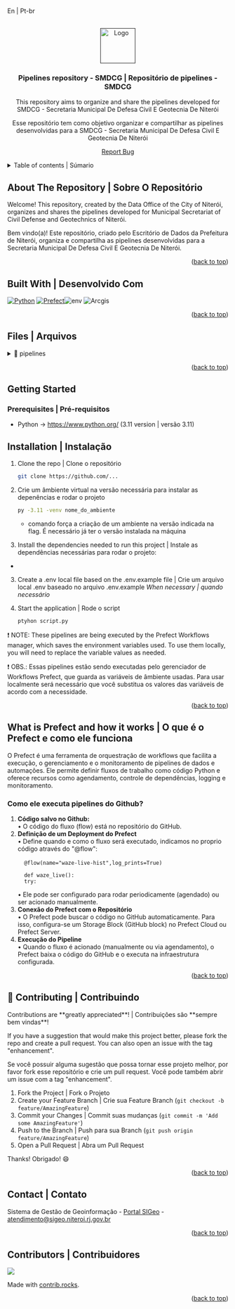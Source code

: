 <a id="readme-top">En | Pt-br</a>

<br />
<div align="center">
  <a href="">
      <img src="https://www.ortofotos.niteroi.rj.gov.br/arquivos/Imagens/github_ED/logos/logo_smdcg%20_%20ED.png" alt="Logo" height="80">
  </a>
  <h3 align="center">Pipelines repository - SMDCG | Repositório de pipelines - SMDCG</h3>
  <p align="center">
    This repository aims to organize and share the pipelines developed for SMDCG - Secretaria Municipal De Defesa Civil E Geotecnia De Niterói
  </p>
  <p>
    Esse repositório tem como objetivo organizar e compartilhar as pipelines desenvolvidas para a SMDCG - Secretaria Municipal De Defesa Civil E Geotecnia De Niterói
  </p>
  <p><a href="https://github.com/SIGeo-Niteroi/scripts/issues">Report Bug</a></p>
</div>

<details>
  <summary>Table of contents | Súmario</summary>
  <ol>
    <li>
      <a href="#about-the-repository--sobre-o-repositório">About The Repository | Sobre O Repositório</a>
      <ul>
        <li><a href="#built-with--desenvolvido-com">Built With | Desenvolvido Com</a></li>
      </ul>
    </li>
    <li>
      <a href="#files--arquivos">Files | Arquivos</a>
      <ul>
        <li><a href="#pipelines">pipelines</a>
          <ul>
            <li><a href="#ncq">niterói_contra_queimadas</a></li>
            <li><a href="#svida">svida</a></li>
          </ul>
        </li>
      </ul>
    </li>
    <li>
      <a href="#getting-started">Getting Started | Inicializando</a>
      <ul>
        <li><a href="#prerequisites--pré-requisitos">Prerequisites | Pré-requisitos</a></li>
        <li><a href="#installation--instalação">Installation | Instalação</a></li>
      </ul>
    </li>
    <li><a href="#how-prefect-works">What is Prefect and how it works | O que é o Prefect e como ele funciona</a></li>
    <li><a href="#-contributing--contribuindo">Contributing | Contribuindo</a></li>
    <li><a href="#contact--contato">Contact | Contato</a></li>
    <li><a href="#contributors--contribuidores">Contributors | Contribuidores</a></li>
  </ol>
</details>

<h2 id="about-the-repository--sobre-o-repositório">About The Repository | Sobre O Repositório</h2>

<p>Welcome! This repository, created by the Data Office of the City of Niterói, organizes and shares the pipelines developed for Municipal Secretariat of Civil Defense and Geotechnics of Niterói.
<br></p>

<p>Bem vindo(a)! Este repositório, criado pelo Escritório de Dados da Prefeitura de Niterói, organiza e compartilha as pipelines desenvolvidas para a Secretaria Municipal De Defesa Civil E Geotecnia De Niterói.
<br></p>
<p align="right">(<a href="#readme-top">back to top</a>)</p>

<h2 id="built-with--desenvolvido-com">Built With | Desenvolvido Com</h2>

[![Python]][Python-url] [![Prefect]][Prefect-url]![env] ![Arcgis]

<p align="right">(<a href="#readme-top">back to top</a>)</p>

<h2 id="files--arquivos">Files | Arquivos</h2>

<details id="pipelines">
  <summary>📁 pipelines</summary>
    <details>
      <summary>📁 niteroi_contra_queimadas</summary>
      <p>In this folder, you’ll find two pipelines developed to update fire-related data on the Niterói Contra Queimadas HUB <a href="https://niteroicontraqueimadas.niteroi.rj.gov.br/">🔗 niteroicontraqueimadas.niteroi.rj.gov.br</a></p>
      <ul>
        <li>
          <strong>fire-occurrences: </strong>TAutomatically updates a fire incident layer on ArcGIS Online (AGOL) using data from Niterói's Civil Defense API, ensuring data synchronization and supporting operational decision-making.
        </li>
        <li>
          <strong>fire_risk: </strong>Consolidates fire risk and meteorological data from Niterói's Civil Defense APIs into a record on ArcGIS Online to power a real-time alert system.
        </li>
      </ul>
      <p>Nesta pasta estão duas pipelines desenvolvidas para atualizar dados sobre incêndios no HUB Niterói Contra Queimadas <a href="https://niteroicontraqueimadas.niteroi.rj.gov.br/">🔗 niteroicontraqueimadas.niteroi.rj.gov.br</a></p>
      <ul>
        <li>
          <strong>fire-occurrences: </strong> Atualiza automaticamente uma camada de ocorrências de incêndio no ArcGIS Online (AGOL) com dados da API da Defesa Civil de Niterói, garantindo sincronização e apoiando a tomada de decisões operacionais.
        </li>
        <li>
          <strong>fire_risk:</strong> Consolida dados de risco de incêndio e meteorologia, recebidos das APIs da Defesa Civil de Niterói, em um registro no ArcGIS Online para alimentar um sistema de alertas em tempo real.
        </li>
      </ul>
    </details>
    <details>
      <summary>📁 svida</summary>
      <p>In this folder, you’ll find a pipeline that integrates Niterói's Civil Defense climate monitoring APIs with ArcGIS layers.</p>
      <ul>
        <li>
          <strong>📄 svida_integration: </strong>Integrates and updates geospatial and meteorological data — such as rain gauge locations, alert stages, emergency sirens, weather forecasts, localized climate data, public support points, and air quality alerts — from Niterói's Civil Defense APIs into ArcGIS platforms (Enterprise and AGOL), keeping layers and tables up to date in real time.
        </li>
      </ul>
      <p>Nesta pasta está uma pipeline que integra as APIs de monitoramento climático da Defesa Civil de Niterói com camadas do ArcGIS.</p>
      <ul>
        <li>
          <strong>📄 svida_integration: </strong>Integra e atualiza dados geoespaciais e meteorológicos — como localização de pluviômetros, estágios de atenção, sirenes de emergência, previsões do tempo, dados climáticos regionais, pontos de apoio à população e alertas de qualidade do ar — a partir das APIs da Defesa Civil de Niterói nas plataformas ArcGIS (Enterprise e AGOL), mantendo camadas e tabelas atualizadas em tempo real. 
        </li>
      </ul>
    </details>
</details>

<p align="right">(<a href="#readme-top">back to top</a>)</p>

<!-- GETTING STARTED -->
<h2 id="getting-started">Getting Started</h2>

<h3 id="prerequisites--pré-requisitos">Prerequisites | Pré-requisitos</h3>

- Python -> https://www.python.org/ (3.11 version | versão 3.11)

<h2 id="installation--instalação">Installation | Instalação</h2>

1. Clone the repo | Clone o repositório
   ```sh
   git clone https://github.com/...
   ```
2. Crie um âmbiente virtual na versão necessária para instalar as depenências e rodar o projeto
   ```sh
   py -3.11 -venv nome_do_ambiente
   ```
   - comando força a criação de um ambiente na versão indicada na flag. É necessário já ter o versão instalada na máquina
   
3. Install the dependencies needed to run this project | Instale as dependências necessárias para rodar o projeto:

<ul>
  <li></li>
</ul>

3. Create a .env local file based on the .env.example file | Crie um arquivo local .env baseado no arquivo .env.example
   *When necessary | quando necessário* 

4. Start the application | Rode o script
    ```sh
    ptyhon script.py
   ```
<p>
  ❗ NOTE: These pipelines are being executed by the Prefect Workflows manager, which saves the environment variables used. To use them locally, you will need to replace the variable values ​​as needed.

  ❗ OBS.: Essas pipelines estão sendo executadas pelo gerenciador de Workflows Prefect, que guarda as variáveis de âmbiente usadas. Para usar localmente será necessário que você substitua os valores das variáveis de acordo com a necessidade.
</p>
<p align="right">(<a href="#readme-top">back to top</a>)</p>


<h2 id="how-prefect-works">What is Prefect and how it works | O que é o Prefect e como ele funciona</h2>

<p>
  O Prefect é uma ferramenta de orquestração de workflows que facilita a execução, o gerenciamento e o monitoramento de pipelines de dados e automações. Ele permite definir fluxos de trabalho como código Python e oferece recursos como agendamento, controle de dependências, logging e monitoramento.
</p>
<h3>Como ele executa pipelines do Github?</h3>
<ol>
  <li><strong>Código salvo no Github:</strong>
  <br>
  • O código do fluxo (flow) está no repositório do GitHub.
  </li>

  <li><strong>Definição de um Deployment do Prefect</strong>
  <br>
  • Define quando e como o fluxo será executado, indicamos no proprio código através do "@flow":
  <br>
  <code>
  @flow(name="waze-live-hist",log_prints=True)<br>
  def waze_live():
  try:
  </code>
  <br>
  • Ele pode ser configurado para rodar periodicamente (agendado) ou ser acionado manualmente.
  </li>

  <li><strong>Conexão do Prefect com o Repositório</strong>
  <br>
  • O Prefect pode buscar o código no GitHub automaticamente. Para isso, configura-se um Storage Block (GitHub block) no Prefect Cloud ou Prefect Server.
  </li>
  <li><strong>Execução do Pipeline</strong>
  <br>
  • Quando o fluxo é acionado (manualmente ou via agendamento), o Prefect baixa o código do GitHub e o executa na infraestrutura configurada.
  </li>
</ol>

<p align="right">(<a href="#readme-top">back to top</a>)</p>


<h2 id="#-contributing--contribuindo">🤝 Contributing | Contribuindo</h2> 
Contributions are **greatly appreciated**! | Contribuições são **sempre bem vindas**!

If you have a suggestion that would make this project better, please fork the repo and create a pull request. You can also open an issue with the tag "enhancement".
<p>Se você possuir alguma sugestão que possa tornar esse projeto melhor, por favor fork esse repositório e crie um pull request. Você pode também abrir um issue com a tag "enhancement".</p>

1. Fork the Project | Fork o Projeto
2. Create your Feature Branch | Crie sua  Feature Branch (`git checkout -b feature/AmazingFeature`)
3. Commit your Changes | Commit suas mudanças (`git commit -m 'Add some AmazingFeature'`)
4. Push to the Branch | Push para sua Branch (`git push origin feature/AmazingFeature`)
5. Open a Pull Request | Abra um Pull Request

Thanks! Obrigado! 😄

<p align="right">(<a href="#readme-top">back to top</a>)</p>

<h2 id="contact--contato">Contact | Contato</h2>

Sistema de Gestão de Geoinformação - [Portal SIGeo](https://www.sigeo.niteroi.rj.gov.br/) - atendimento@sigeo.niteroi.rj.gov.br

<p align="right">(<a href="#readme-top">back to top</a>)</p>

<h2 id="contributors--contribuidores">Contributors | Contribuidores</h2>

<a href="https://github.com/niteroi-prefeitura/pipelines_smdcg/graphs/contributors">
  <img src="https://contrib.rocks/image?repo=niteroi-prefeitura/pipelines_smdcg" />
</a>

Made with [contrib.rocks](https://contrib.rocks).

<p align="right">(<a href="#readme-top">back to top</a>)</p>


[Python]: https://img.shields.io/badge/Python-14354C?style=for-the-badge&logo=python&logoColor=white
[Prefect]: https://img.shields.io/badge/Prefect-0c1b1f?style=for-the-badge&logo=prefect&logoColor=white
[Arcgis]: https://img.shields.io/badge/ArcGIS-2C7AC3.svg?style=for-the-badge&logo=ArcGIS&logoColor=white
[env]: https://img.shields.io/badge/.ENV-ECD53F.svg?style=for-the-badge&logo=dotenv&logoColor=black
[Python-url]: https://www.python.org/
[Prefect-url]: https://www.prefect.io/